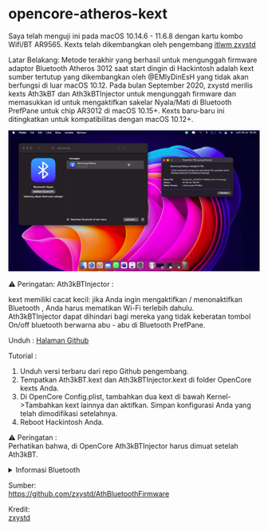 # opencore-atheros-kext

Saya telah menguji ini pada macOS 10.14.6 - 11.6.8 dengan kartu kombo Wifi/BT AR9565. Kexts telah dikembangkan oleh pengembang  [itlwm zxystd](https://github.com/zxystd) 
 
Latar Belakang:
Metode terakhir yang berhasil untuk mengunggah firmware adaptor Bluetooth Atheros 3012 saat start dingin di Hackintosh adalah kext sumber tertutup yang dikembangkan oleh @EMlyDinEsH yang tidak akan berfungsi di luar macOS 10.12. Pada bulan September 2020, zxystd merilis kexts Ath3kBT dan Ath3kBTInjector untuk mengunggah firmware dan memasukkan id untuk mengaktifkan sakelar Nyala/Mati di Bluetooth PrefPane untuk chip AR3012 di macOS 10.15+. Kexts baru-baru ini ditingkatkan untuk kompatibilitas dengan macOS 10.12+. 

<img src="https://github.com/JaemanPratama/opencore-atheros-bluetooth-kext/blob/master/Image/Bluetooth%202.jpg">

:warning: Peringatan: Ath3kBTInjector : 

️kext memiliki cacat kecil: jika Anda ingin mengaktifkan / menonaktifkan Bluetooth , Anda harus mematikan Wi-Fi terlebih dahulu.  
Ath3kBTInjector dapat dihindari bagi mereka yang tidak keberatan tombol On/off bluetooth berwarna abu - abu di Bluetooth PrefPane.

Unduh :
[Halaman Github](https://github.com/zxystd/AthBluetoothFirmware/releases)

Tutorial :
1. Unduh versi terbaru dari repo Github pengembang. 
2. Tempatkan Ath3kBT.kext dan Ath3kBTInjector.kext di folder OpenCore kexts Anda. 
3. Di OpenCore Config.plist, tambahkan dua kext di bawah Kernel->Tambahkan kext lainnya dan aktifkan. Simpan konfigurasi Anda yang telah dimodifikasi setelahnya. 
4. Reboot Hackintosh Anda.

️:warning: Peringatan : \
Perhatikan bahwa, di OpenCore Ath3kBTInjector harus dimuat setelah Ath3kBT. 

<details>
<summary>Informasi Bluetooth</summary>
<img src="https://github.com/JaemanPratama/opencore-atheros-bluetooth-kext/blob/master/Image/Bluetooth%201.jpg">
</details>


Sumber: \
https://github.com/zxystd/AthBluetoothFirmware

Kredit: \
[zxystd](https://github.com/zxystd)
